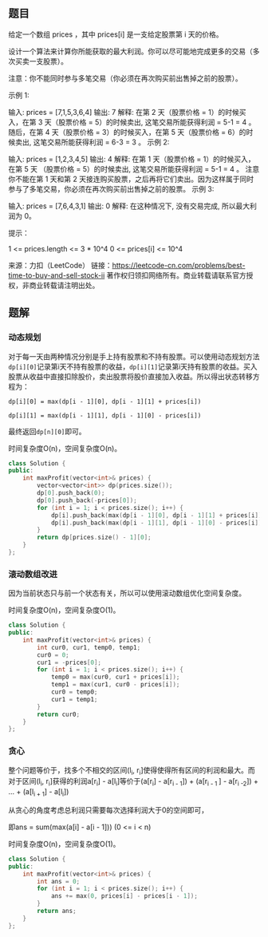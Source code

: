 ## 题目

给定一个数组 prices ，其中 prices[i] 是一支给定股票第 i 天的价格。

设计一个算法来计算你所能获取的最大利润。你可以尽可能地完成更多的交易（多次买卖一支股票）。

注意：你不能同时参与多笔交易（你必须在再次购买前出售掉之前的股票）。

 

示例 1:

输入: prices = [7,1,5,3,6,4]
输出: 7
解释: 在第 2 天（股票价格 = 1）的时候买入，在第 3 天（股票价格 = 5）的时候卖出, 这笔交易所能获得利润 = 5-1 = 4 。
     随后，在第 4 天（股票价格 = 3）的时候买入，在第 5 天（股票价格 = 6）的时候卖出, 这笔交易所能获得利润 = 6-3 = 3 。
示例 2:

输入: prices = [1,2,3,4,5]
输出: 4
解释: 在第 1 天（股票价格 = 1）的时候买入，在第 5 天 （股票价格 = 5）的时候卖出, 这笔交易所能获得利润 = 5-1 = 4 。
     注意你不能在第 1 天和第 2 天接连购买股票，之后再将它们卖出。因为这样属于同时参与了多笔交易，你必须在再次购买前出售掉之前的股票。
示例 3:

输入: prices = [7,6,4,3,1]
输出: 0
解释: 在这种情况下, 没有交易完成, 所以最大利润为 0。


提示：

1 <= prices.length <= 3 * 10^4
0 <= prices[i] <= 10^4

来源：力扣（LeetCode）
链接：https://leetcode-cn.com/problems/best-time-to-buy-and-sell-stock-ii
著作权归领扣网络所有。商业转载请联系官方授权，非商业转载请注明出处。

## 题解

### 动态规划

对于每一天由两种情况分别是手上持有股票和不持有股票。可以使用动态规划方法`dp[i][0]`记录第i天不持有股票的收益，`dp[i][1]`记录第i天持有股票的收益。买入股票从收益中直接扣除股价，卖出股票将股价直接加入收益。所以得出状态转移方程为：

`dp[i][0] = max(dp[i - 1][0], dp[i - 1][1] + prices[i])`

`dp[i][1] = max(dp[i - 1][1], dp[i - 1][0] - prices[i]) `

最终返回`dp[n][0]`即可。

时间复杂度O(n)，空间复杂度O(n)。

```c++
class Solution {
public:
    int maxProfit(vector<int>& prices) {
        vector<vector<int>> dp(prices.size());
        dp[0].push_back(0);
        dp[0].push_back(-prices[0]);
        for (int i = 1; i < prices.size(); i++) {
            dp[i].push_back(max(dp[i - 1][0], dp[i - 1][1] + prices[i]));
            dp[i].push_back(max(dp[i - 1][1], dp[i - 1][0] - prices[i]));
        }
        return dp[prices.size() - 1][0];
    }
};
```

### 滚动数组改进

因为当前状态只与前一个状态有关，所以可以使用滚动数组优化空间复杂度。

时间复杂度O(n)，空间复杂度O(1)。

```c++
class Solution {
public:
    int maxProfit(vector<int>& prices) {
        int cur0, cur1, temp0, temp1;
        cur0 = 0;
        cur1 = -prices[0];
        for (int i = 1; i < prices.size(); i++) {
            temp0 = max(cur0, cur1 + prices[i]);
            temp1 = max(cur1, cur0 - prices[i]);
            cur0 = temp0;
            cur1 = temp1;
        }
        return cur0;
    }
};
```

### 贪心

整个问题等价于，找多个不相交的区间(l<sub>i</sub>, r<sub>i</sub>]使得使得所有区间的利润和最大。而对于区间(l<sub>i</sub>, r<sub>i</sub>]获得的利润a[r<sub>i</sub>] - a[l<sub>i</sub>]等价于(a[r<sub>i</sub>] - a[r<sub>i - 1</sub>]) + (a[r<sub>i - 1 </sub>] - a[r<sub>i -2</sub>]) + ... + (a[l<sub>i + 1</sub>] - a[l<sub>i</sub>])

从贪心的角度考虑总利润只需要每次选择利润大于0的空间即可，

即ans = sum(max(a[i] - a[i - 1])) (0 <= i < n)

时间复杂度O(n)，空间复杂度O(1)。

```c++
class Solution {
public:
    int maxProfit(vector<int>& prices) {
        int ans = 0;
        for (int i = 1; i < prices.size(); i++) {
            ans += max(0, prices[i] - prices[i - 1]);
        }
        return ans;
    }
};
```

